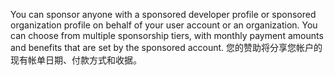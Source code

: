 You can sponsor anyone with a sponsored developer profile or sponsored organization profile on behalf of your user account or an organization. You can choose from multiple sponsorship tiers, with monthly payment amounts and benefits that are set by the sponsored account. 您的赞助将分享您帐户的现有帐单日期、付款方式和收据。
